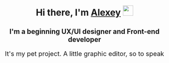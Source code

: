 <h1 align="center">
    Hi there, I'm <a href="https://www.behance.net/5b4341fa/" target="_blank">Alexey</a> 
    <img src="https://github.com/blackcater/blackcater/raw/main/images/Hi.gif" height="32"/>
</h1>

<h2 align="center">I'm a beginning UX/UI designer and Front-end developer</h3>

<p align="center" style="font-size: 20px;">It's my pet project. A little graphic editor, so to speak</p>




